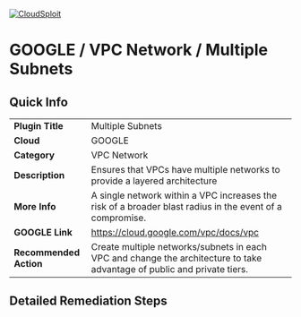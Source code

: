 [![CloudSploit](https://cloudsploit.com/img/logo-new-big-text-100.png "CloudSploit")](https://cloudsploit.com)

# GOOGLE / VPC Network / Multiple Subnets

## Quick Info

| | |
|-|-|
| **Plugin Title** | Multiple Subnets |
| **Cloud** | GOOGLE |
| **Category** | VPC Network |
| **Description** | Ensures that VPCs have multiple networks to provide a layered architecture |
| **More Info** | A single network within a VPC increases the risk of a broader blast radius in the event of a compromise. |
| **GOOGLE Link** | https://cloud.google.com/vpc/docs/vpc |
| **Recommended Action** | Create multiple networks/subnets in each VPC and change the architecture to take advantage of public and private tiers. |

## Detailed Remediation Steps


